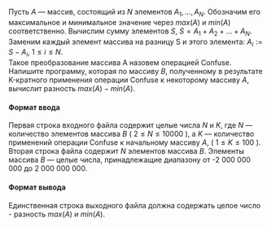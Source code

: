 Пусть $A$ — массив, состоящий из $N$ элементов $A_1,…,A_N$. Обозначим его максимальное и минимальное значение через $max(A)$ и $min(A)$ соответственно. 
Вычислим сумму элементов $S$, $S=A_1+A_2+…+A_N$. Заменим каждый элемент массива на разницу S и этого элемента: $A_i := S - A_i$, $1 \leqslant i \leqslant N$. 
\
Такое преобразование массива A назовем операцией Confuse. 
Напишите программу, которая по массиву $B$, полученному в результате K-кратного применения операции Confuse к некоторому массиву $A$, вычислит разность $max(A)-min(A)$. 

#### Формат ввода ####
Первая строка входного файла содержит целые числа $N$ и $K$, где $N$ — количество элементов массива $B$ ( $2 \leqslant N \leqslant 10 000$ ), а $K$ — количество применений операции Confuse к начальному массиву $A$, ( $1 \leqslant K \leqslant 100$ ).
Вторая строка файла содержит $N$ элементов массива $B$. 
Элементы массива $B$ — целые числа, принадлежащие диапазону от -2 000 000 000 до 2 000 000 000. 

#### Формат вывода ####
Единственная строка выходного файла должна содержать целое число - разность $max(A)$ и $min(A)$.
